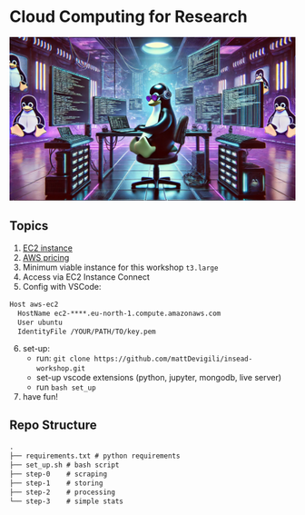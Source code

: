 # Cloud Computing for Research

![tux](.viz/_.png)

## Topics

1. [EC2 instance](https://eu-north-1.console.aws.amazon.com/ec2/home?region=eu-north-1#Overview:)
2. [AWS pricing](https://calculator.aws/#/)
3. Minimum viable instance for this workshop `t3.large`
4. Access via EC2 Instance Connect
5. Config with VSCode:
```{bash}
Host aws-ec2
  HostName ec2-****.eu-north-1.compute.amazonaws.com
  User ubuntu
  IdentityFile /YOUR/PATH/TO/key.pem
```
6. set-up:
    - run: `git clone https://github.com/mattDevigili/insead-workshop.git`
    - set-up vscode extensions (python, jupyter, mongodb, live server)
    - run `bash set_up`
7. have fun!

## Repo Structure

```
.
├── requirements.txt # python requirements
├── set_up.sh # bash script
├── step-0    # scraping
├── step-1    # storing
├── step-2    # processing
└── step-3    # simple stats
```